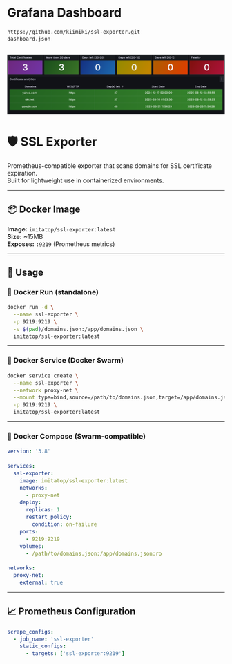 # Grafana Dashboard
```
https://github.com/kiimiki/ssl-exporter.git
dashboard.json
```
![alt text](dashboard.png)
---
# 🛡️ SSL Exporter

Prometheus-compatible exporter that scans domains for SSL certificate expiration.  
Built for lightweight use in containerized environments.

---

## 📦 Docker Image

**Image:** `imitatop/ssl-exporter:latest`  
**Size:** ~15MB  
**Exposes:** `:9219` (Prometheus metrics)

---

## 🚀 Usage

### 🔹 Docker Run (standalone)

```bash
docker run -d \
  --name ssl-exporter \
  -p 9219:9219 \
  -v $(pwd)/domains.json:/app/domains.json \
  imitatop/ssl-exporter:latest
```

---

### 🔹 Docker Service (Docker Swarm)

```bash
docker service create \
  --name ssl-exporter \
  --network proxy-net \
  --mount type=bind,source=/path/to/domains.json,target=/app/domains.json,readonly \
  -p 9219:9219 \
  imitatop/ssl-exporter:latest
```

---

### 🔹 Docker Compose (Swarm-compatible)

```yaml
version: '3.8'

services:
  ssl-exporter:
    image: imitatop/ssl-exporter:latest
    networks:
      - proxy-net
    deploy:
      replicas: 1
      restart_policy:
        condition: on-failure
    ports:
      - 9219:9219
    volumes:
      - /path/to/domains.json:/app/domains.json:ro

networks:
  proxy-net:
    external: true
```

---

## 📈 Prometheus Configuration

```yaml
scrape_configs:
  - job_name: 'ssl-exporter'
    static_configs:
      - targets: ['ssl-exporter:9219']
```

